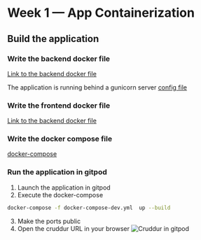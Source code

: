 # Week 1 — App Containerization

## Build the application

### Write the backend docker file

[Link to the backend docker file](../backend-flask/Dockerfile)

The application is running behind a gunicorn server [config file](../backend-flask/config/gunicorn.conf.py)

### Write the frontend docker file

[Link to the backend docker file](../frontend-react-js/Dockerfile)

### Write the docker compose file
[docker-compose](../docker-compose-dev.yml)
### Run the application in gitpod

1. Launch the application in gitpod
2. Execute the docker-compose
   
```bash
docker-compose -f docker-compose-dev.yml  up --build
````
3. Make the ports public
4. Open the cruddur URL in your browser
![Cruddur in gitpod](../_docs/assets/week1/Cruddur-gitpod.png)


